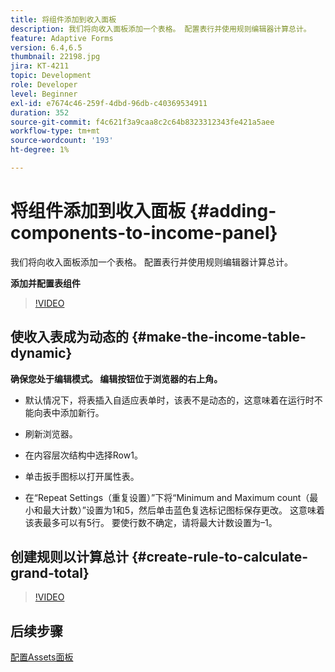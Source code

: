 ```yaml
---
title: 将组件添加到收入面板
description: 我们将向收入面板添加一个表格。 配置表行并使用规则编辑器计算总计。
feature: Adaptive Forms
version: 6.4,6.5
thumbnail: 22198.jpg
jira: KT-4211
topic: Development
role: Developer
level: Beginner
exl-id: e7674c46-259f-4dbd-96db-c40369534911
duration: 352
source-git-commit: f4c621f3a9caa8c2c64b8323312343fe421a5aee
workflow-type: tm+mt
source-wordcount: '193'
ht-degree: 1%

---
```


# 将组件添加到收入面板 {#adding-components-to-income-panel}

我们将向收入面板添加一个表格。 配置表行并使用规则编辑器计算总计。

**添加并配置表组件**

>[!VIDEO](https://video.tv.adobe.com/v/22198?quality=12&learn=on)



## 使收入表成为动态的 {#make-the-income-table-dynamic}

**确保您处于编辑模式。 编辑按钮位于浏览器的右上角。**

* 默认情况下，将表插入自适应表单时，该表不是动态的，这意味着在运行时不能向表中添加新行。

* 刷新浏览器。

* 在内容层次结构中选择Row1。

* 单击扳手图标以打开属性表。

* 在“Repeat Settings（重复设置）”下将“Minimum and Maximum count（最小和最大计数）”设置为1和5，然后单击蓝色复选标记图标保存更改。 这意味着该表最多可以有5行。 要使行数不确定，请将最大计数设置为–1。

## 创建规则以计算总计 {#create-rule-to-calculate-grand-total}


>[!VIDEO](https://video.tv.adobe.com/v/22197?quality=12&learn=on)

## 后续步骤

[配置Assets面板](./configuring-assets-panel.md)
